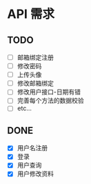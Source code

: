 # API 需求

## TODO

- [ ] 邮箱绑定注册
- [ ] 修改密码
- [ ] 上传头像
- [ ] 修改邮箱绑定
- [ ] 修改用户接口-日期有错
- [ ] 完善每个方法的数据校验
- [ ] etc...

## DONE

- [x] 用户名注册
- [x] 登录
- [x] 用户查询
- [x] 用户修改资料
